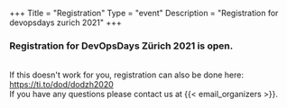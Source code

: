 +++
Title = "Registration"
Type = "event"
Description = "Registration for devopsdays zurich 2021"
+++

<h3>Registration for DevOpsDays Zürich 2021 is open.</h3> 

<div style="width:100%; text-align:left;">
<link rel="stylesheet" type="text/css" href='https://css.tito.io/v1.1' />
<script src='https://js.tito.io/v1' async></script>
<tito-widget event="dod/dodzh2020"></tito-widget>
</div>
<br/>
If this doesn't work for you, registration can also be done here: <a href="https://ti.to/dod/dodzh2020">https://ti.to/dod/dodzh2020</a>
<br/>
If you have any questions please contact us at {{< email_organizers >}}.
